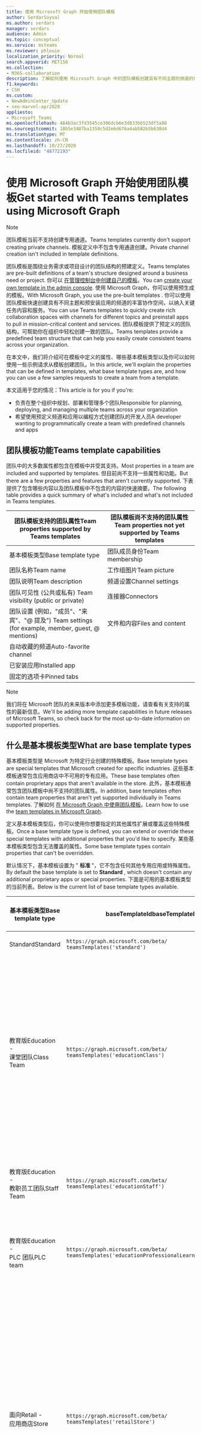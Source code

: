 ```yaml
---
title: 使用 Microsoft Graph 开始使用团队模板
author: SerdarSoysal
ms.author: serdars
manager: serdars
audience: Admin
ms.topic: conceptual
ms.service: msteams
ms.reviewer: phlouie
localization_priority: Normal
search.appverid: MET150
ms.collection:
- M365-collaboration
description: 了解如何使用 Microsoft Graph 中的团队模板创建具有不同主题的频道的协作空间和预安装应用以提供内容和服务。
f1.keywords:
- CSH
ms.custom:
- NewAdminCenter_Update
- seo-marvel-apr2020
appliesto:
- Microsoft Teams
ms.openlocfilehash: 484b3ac3fd3545ce306dcb6e3d833bb523df5a86
ms.sourcegitcommit: 18b5e3487ba1350c5d2e6d676a4ab582b5b638d4
ms.translationtype: MT
ms.contentlocale: zh-CN
ms.lasthandoff: 10/27/2020
ms.locfileid: "48772193"
---
```

# <a name="get-started-with-teams-templates-using-microsoft-graph"></a><span data-ttu-id="8843c-103">使用 Microsoft Graph 开始使用团队模板</span><span class="sxs-lookup"><span data-stu-id="8843c-103">Get started with Teams templates using Microsoft Graph</span></span>

> [!NOTE]
> <span data-ttu-id="8843c-104">团队模板当前不支持创建专用通道。</span><span class="sxs-lookup"><span data-stu-id="8843c-104">Teams templates currently don't support creating private channels.</span></span> <span data-ttu-id="8843c-105">模板定义中不包含专用通道创建。</span><span class="sxs-lookup"><span data-stu-id="8843c-105">Private channel creation isn't included in template definitions.</span></span>

<span data-ttu-id="8843c-106">团队模板是围绕业务需求或项目设计的团队结构的预建定义。</span><span class="sxs-lookup"><span data-stu-id="8843c-106">Teams templates are pre-built definitions of a team's structure designed around a business need or project.</span></span> <span data-ttu-id="8843c-107">你可以 [在管理控制台中创建自己的模板](get-started-with-teams-templates-in-the-admin-console.md)。</span><span class="sxs-lookup"><span data-stu-id="8843c-107">You can [create your own template in the admin console](get-started-with-teams-templates-in-the-admin-console.md).</span></span> <span data-ttu-id="8843c-108">使用 Microsoft Graph，你可以使用预生成的模板。</span><span class="sxs-lookup"><span data-stu-id="8843c-108">With Microsoft Graph, you use the pre-built templates .</span></span> <span data-ttu-id="8843c-109">你可以使用团队模板快速创建具有不同主题和预安装应用的频道的丰富协作空间，以纳入关键任务内容和服务。</span><span class="sxs-lookup"><span data-stu-id="8843c-109">You can use Teams templates to quickly create rich collaboration spaces with channels for different topics and preinstall apps to pull in mission-critical content and services.</span></span> <span data-ttu-id="8843c-110">团队模板提供了预定义的团队结构，可帮助你在组织中轻松创建一致的团队。</span><span class="sxs-lookup"><span data-stu-id="8843c-110">Teams templates provide a predefined team structure that can help you easily create consistent teams across your organization.</span></span>

<span data-ttu-id="8843c-111">在本文中，我们将介绍可在模板中定义的属性、哪些基本模板类型以及你可以如何使用一些示例请求从模板创建团队。</span><span class="sxs-lookup"><span data-stu-id="8843c-111">In this article, we'll explain the properties that can be defined in templates, what base template types are, and how you can use a few samples requests to create a team from a template.</span></span>

<span data-ttu-id="8843c-112">本文适用于您的情况：</span><span class="sxs-lookup"><span data-stu-id="8843c-112">This article is for you if you're:</span></span>

- <span data-ttu-id="8843c-113">负责在整个组织中规划、部署和管理多个团队</span><span class="sxs-lookup"><span data-stu-id="8843c-113">Responsible for planning, deploying, and managing multiple teams across your organization</span></span><br>
- <span data-ttu-id="8843c-114">希望使用预定义频道和应用以编程方式创建团队的开发人员</span><span class="sxs-lookup"><span data-stu-id="8843c-114">A developer wanting to programmatically create a team with predefined channels and apps</span></span>

## <a name="teams-template-capabilities"></a><span data-ttu-id="8843c-115">团队模板功能</span><span class="sxs-lookup"><span data-stu-id="8843c-115">Teams template capabilities</span></span>

<span data-ttu-id="8843c-116">团队中的大多数属性都包含在模板中并受其支持。</span><span class="sxs-lookup"><span data-stu-id="8843c-116">Most properties in a team are included and supported by templates.</span></span> <span data-ttu-id="8843c-117">但目前尚不支持一些属性和功能。</span><span class="sxs-lookup"><span data-stu-id="8843c-117">But there are a few properties and features that aren't currently supported.</span></span> <span data-ttu-id="8843c-118">下表提供了包含哪些内容以及团队模板中不包含的内容的快速摘要。</span><span class="sxs-lookup"><span data-stu-id="8843c-118">The following table provides a quick summary of what's included and what's not included in Teams templates.</span></span>

| <span data-ttu-id="8843c-119">**团队模板支持的团队属性**</span><span class="sxs-lookup"><span data-stu-id="8843c-119">**Team properties supported by Teams templates**</span></span> | <span data-ttu-id="8843c-120">**团队模板尚不支持的团队属性**</span><span class="sxs-lookup"><span data-stu-id="8843c-120">**Team properties not yet supported by Teams templates**</span></span> |
| ------------------------------------------------ | -------------------------------------------------------- |
| <span data-ttu-id="8843c-121">基本模板类型</span><span class="sxs-lookup"><span data-stu-id="8843c-121">Base template type</span></span> | <span data-ttu-id="8843c-122">团队成员身份</span><span class="sxs-lookup"><span data-stu-id="8843c-122">Team membership</span></span> |
| <span data-ttu-id="8843c-123">团队名称</span><span class="sxs-lookup"><span data-stu-id="8843c-123">Team name</span></span> | <span data-ttu-id="8843c-124">工作组图片</span><span class="sxs-lookup"><span data-stu-id="8843c-124">Team picture</span></span> |
| <span data-ttu-id="8843c-125">团队说明</span><span class="sxs-lookup"><span data-stu-id="8843c-125">Team description</span></span> | <span data-ttu-id="8843c-126">频道设置</span><span class="sxs-lookup"><span data-stu-id="8843c-126">Channel settings</span></span> |
| <span data-ttu-id="8843c-127">团队可见性 (公共或私有) </span><span class="sxs-lookup"><span data-stu-id="8843c-127">Team visibility (public or private)</span></span> | <span data-ttu-id="8843c-128">连接器</span><span class="sxs-lookup"><span data-stu-id="8843c-128">Connectors</span></span> |
| <span data-ttu-id="8843c-129">团队设置 (例如，"成员"、"来宾"、"@ 提及") </span><span class="sxs-lookup"><span data-stu-id="8843c-129">Team settings (for example, member, guest, @ mentions)</span></span> | <span data-ttu-id="8843c-130">文件和内容</span><span class="sxs-lookup"><span data-stu-id="8843c-130">Files and content</span></span> |
| <span data-ttu-id="8843c-131">自动收藏的频道</span><span class="sxs-lookup"><span data-stu-id="8843c-131">Auto-favorite channel</span></span> | |
| <span data-ttu-id="8843c-132">已安装应用</span><span class="sxs-lookup"><span data-stu-id="8843c-132">Installed app</span></span> | |
| <span data-ttu-id="8843c-133">固定的选项卡</span><span class="sxs-lookup"><span data-stu-id="8843c-133">Pinned tabs</span></span> | |

> [!NOTE]
> <span data-ttu-id="8843c-134">我们将在 Microsoft 团队的未来版本中添加更多模板功能，请查看有关支持的属性的最新信息。</span><span class="sxs-lookup"><span data-stu-id="8843c-134">We'll be adding more template capabilities in future releases of Microsoft Teams, so check back for the most up-to-date information on supported properties.</span></span>

## <a name="what-are-base-template-types"></a><span data-ttu-id="8843c-135">什么是基本模板类型</span><span class="sxs-lookup"><span data-stu-id="8843c-135">What are base template types</span></span>

<span data-ttu-id="8843c-136">基本模板类型是 Microsoft 为特定行业创建的特殊模板。</span><span class="sxs-lookup"><span data-stu-id="8843c-136">Base template types are special templates that Microsoft created for specific industries.</span></span> <span data-ttu-id="8843c-137">这些基本模板通常包含应用商店中不可用的专有应用。</span><span class="sxs-lookup"><span data-stu-id="8843c-137">These base templates often contain proprietary apps that aren't available in the store.</span></span> <span data-ttu-id="8843c-138">此外，基本模板通常包含团队模板中尚不支持的团队属性。</span><span class="sxs-lookup"><span data-stu-id="8843c-138">In addition, base templates often contain team properties that aren't yet supported individually in Teams templates.</span></span> <span data-ttu-id="8843c-139">了解如何 [在 Microsoft Graph 中使用团队模板](get-started-with-teams-templates.md)。</span><span class="sxs-lookup"><span data-stu-id="8843c-139">Learn how to use the [team templates in Microsoft Graph](get-started-with-teams-templates.md).</span></span>

<span data-ttu-id="8843c-140">定义基本模板类型后，你可以使用你想要指定的其他属性扩展或覆盖这些特殊模板。</span><span class="sxs-lookup"><span data-stu-id="8843c-140">Once a base template type is defined, you can extend or override these special templates with additional properties that you'd like to specify.</span></span> <span data-ttu-id="8843c-141">某些基本模板类型包含无法覆盖的属性。</span><span class="sxs-lookup"><span data-stu-id="8843c-141">Some base template types contain properties that can't be overridden.</span></span>

<span data-ttu-id="8843c-142">默认情况下，基本模板设置为 " **标准** "，它不包含任何其他专用应用或特殊属性。</span><span class="sxs-lookup"><span data-stu-id="8843c-142">By default the base template is set to **Standard** , which doesn't contain any additional proprietary apps or special properties.</span></span> <span data-ttu-id="8843c-143">下面是可用的基本模板类型的当前列表。</span><span class="sxs-lookup"><span data-stu-id="8843c-143">Below is the current list of base template types available.</span></span>

| <span data-ttu-id="8843c-144">基本模板类型</span><span class="sxs-lookup"><span data-stu-id="8843c-144">Base template type</span></span> | <span data-ttu-id="8843c-145">baseTemplateId</span><span class="sxs-lookup"><span data-stu-id="8843c-145">baseTemplateId</span></span> | <span data-ttu-id="8843c-146">此基本模板附带的属性</span><span class="sxs-lookup"><span data-stu-id="8843c-146">Properties that come with this base template</span></span> |
| ------------------ | -------------- | ----------------------------------------------------- |
| <span data-ttu-id="8843c-147">Standard</span><span class="sxs-lookup"><span data-stu-id="8843c-147">Standard</span></span> | `https://graph.microsoft.com/beta/`<br>`teamsTemplates('standard')` | <span data-ttu-id="8843c-148">无其他应用和属性</span><span class="sxs-lookup"><span data-stu-id="8843c-148">No additional apps and properties</span></span> |
| <span data-ttu-id="8843c-149">教育版</span><span class="sxs-lookup"><span data-stu-id="8843c-149">Education -</span></span><br><span data-ttu-id="8843c-150">课堂团队</span><span class="sxs-lookup"><span data-stu-id="8843c-150">Class Team</span></span> | `https://graph.microsoft.com/beta/`<br>`teamsTemplates('educationClass')` | <span data-ttu-id="8843c-151">识别</span><span class="sxs-lookup"><span data-stu-id="8843c-151">Apps:</span></span><ul><li><span data-ttu-id="8843c-152">OneNote 课堂笔记本 (固定到 " **常规** " 选项卡) </span><span class="sxs-lookup"><span data-stu-id="8843c-152">OneNote Class Notebook (pinned to the **General** tab)</span></span> </li><li><span data-ttu-id="8843c-153">"工作分配" 应用 (固定到 " **常规** " 选项卡) </span><span class="sxs-lookup"><span data-stu-id="8843c-153">Assignments app (pinned to the **General** tab)</span></span></li></ul> <span data-ttu-id="8843c-154">团队属性：</span><span class="sxs-lookup"><span data-stu-id="8843c-154">Team properties:</span></span><ul><li><span data-ttu-id="8843c-155">无法覆盖设置为 **HiddenMembership** (的团队可见性) </span><span class="sxs-lookup"><span data-stu-id="8843c-155">Team visibility set to **HiddenMembership** (cannot be overridden)</span></span></li></ul> |
| <span data-ttu-id="8843c-156">教育版</span><span class="sxs-lookup"><span data-stu-id="8843c-156">Education -</span></span><br><span data-ttu-id="8843c-157">教职员工团队</span><span class="sxs-lookup"><span data-stu-id="8843c-157">Staff Team</span></span> | `https://graph.microsoft.com/beta/`<br>`teamsTemplates('educationStaff')` | <span data-ttu-id="8843c-158">识别</span><span class="sxs-lookup"><span data-stu-id="8843c-158">Apps:</span></span><ul><li><span data-ttu-id="8843c-159">OneNote 教职员工笔记本 (固定到 " **常规** " 选项卡) </span><span class="sxs-lookup"><span data-stu-id="8843c-159">OneNote Staff Notebook (pinned to the **General** tab)</span></span></li></ul> |
|<span data-ttu-id="8843c-160">教育版</span><span class="sxs-lookup"><span data-stu-id="8843c-160">Education -</span></span><br><span data-ttu-id="8843c-161">PLC 团队</span><span class="sxs-lookup"><span data-stu-id="8843c-161">PLC team</span></span> |`https://graph.microsoft.com/beta/`<br>`teamsTemplates('educationProfessionalLearningCommunity')` | <span data-ttu-id="8843c-162">识别</span><span class="sxs-lookup"><span data-stu-id="8843c-162">Apps:</span></span><ul><li><span data-ttu-id="8843c-163">OneNote PLC 笔记本 (固定到 " **常规** " 选项卡) </span><span class="sxs-lookup"><span data-stu-id="8843c-163">OneNote PLC Notebook (pinned to the **General** tab)</span></span></ul></li>|
| <span data-ttu-id="8843c-164">面向</span><span class="sxs-lookup"><span data-stu-id="8843c-164">Retail -</span></span><br><span data-ttu-id="8843c-165">应用商店</span><span class="sxs-lookup"><span data-stu-id="8843c-165">Store</span></span> | `https://graph.microsoft.com/beta/`<br>`teamsTemplates('retailStore')` | <span data-ttu-id="8843c-166">信道</span><span class="sxs-lookup"><span data-stu-id="8843c-166">Channels:</span></span><ul><li><span data-ttu-id="8843c-167">切换切换</span><span class="sxs-lookup"><span data-stu-id="8843c-167">Shift handoff</span></span></li><li><span data-ttu-id="8843c-168">培训</span><span class="sxs-lookup"><span data-stu-id="8843c-168">Learning</span></span></li></ul><span data-ttu-id="8843c-169">团队属性</span><span class="sxs-lookup"><span data-stu-id="8843c-169">Team properties</span></span><ul><li><span data-ttu-id="8843c-170">将团队可见性设置为公共</span><span class="sxs-lookup"><span data-stu-id="8843c-170">Team visibility set to Public</span></span></li></ul><span data-ttu-id="8843c-171">成员权限</span><span class="sxs-lookup"><span data-stu-id="8843c-171">Member permissions</span></span><ul><li><span data-ttu-id="8843c-172">阻止成员创建、更新或删除频道</span><span class="sxs-lookup"><span data-stu-id="8843c-172">Prevent members from creating, updating, or removing channels</span></span></li><li><span data-ttu-id="8843c-173">阻止成员添加或删除应用</span><span class="sxs-lookup"><span data-stu-id="8843c-173">Prevent members from adding or removing apps</span></span></li><li><span data-ttu-id="8843c-174">阻止成员创建、更新或删除连接器</span><span class="sxs-lookup"><span data-stu-id="8843c-174">Prevent members from creating, updating, or removing connectors</span></span></li></ul> |
| <span data-ttu-id="8843c-175">面向</span><span class="sxs-lookup"><span data-stu-id="8843c-175">Retail -</span></span><br><span data-ttu-id="8843c-176">经理协作</span><span class="sxs-lookup"><span data-stu-id="8843c-176">Manager collaboration</span></span> | `https://graph.microsoft.com/beta/`<br>`teamsTemplates('retailManagerCollaboration')` | <span data-ttu-id="8843c-177">信道</span><span class="sxs-lookup"><span data-stu-id="8843c-177">Channels:</span></span><ul><li><span data-ttu-id="8843c-178">培训</span><span class="sxs-lookup"><span data-stu-id="8843c-178">Learning</span></span></li><li><span data-ttu-id="8843c-179">运营</span><span class="sxs-lookup"><span data-stu-id="8843c-179">Operations</span></span></li></ul><span data-ttu-id="8843c-180">团队属性：</span><span class="sxs-lookup"><span data-stu-id="8843c-180">Team properties:</span></span><ul><li><span data-ttu-id="8843c-181">将团队可见性设置为私密</span><span class="sxs-lookup"><span data-stu-id="8843c-181">Team visibility set to Private</span></span></li></ul><span data-ttu-id="8843c-182">成员权限：</span><span class="sxs-lookup"><span data-stu-id="8843c-182">Member permissions:</span></span><ul><li><span data-ttu-id="8843c-183">阻止成员创建、更新或删除频道</span><span class="sxs-lookup"><span data-stu-id="8843c-183">Prevent members from creating, updating, or removing channels</span></span></li><li><span data-ttu-id="8843c-184">阻止成员添加或删除应用</span><span class="sxs-lookup"><span data-stu-id="8843c-184">Prevent members from adding or removing apps</span></span></li><li><span data-ttu-id="8843c-185">阻止成员创建、更新或删除连接器</span><span class="sxs-lookup"><span data-stu-id="8843c-185">Prevent members from creating, updating, or removing connectors</span></span></li></ul>|
| <span data-ttu-id="8843c-186">行业</span><span class="sxs-lookup"><span data-stu-id="8843c-186">Healthcare -</span></span><br><span data-ttu-id="8843c-187">拖动</span><span class="sxs-lookup"><span data-stu-id="8843c-187">Ward</span></span> |`https://graph.microsoft.com/beta/`<br>`teamsTemplates('healthcareWard')` |<span data-ttu-id="8843c-188">信道</span><span class="sxs-lookup"><span data-stu-id="8843c-188">Channels:</span></span> <ul><li><span data-ttu-id="8843c-189">宣告\*</span><span class="sxs-lookup"><span data-stu-id="8843c-189">Announcements\*</span></span></li><li><span data-ttu-id="8843c-190">Huddles\*</span><span class="sxs-lookup"><span data-stu-id="8843c-190">Huddles\*</span></span></li><li><span data-ttu-id="8843c-191">轮</span><span class="sxs-lookup"><span data-stu-id="8843c-191">Rounds</span></span></li><li><span data-ttu-id="8843c-192">调配\*</span><span class="sxs-lookup"><span data-stu-id="8843c-192">Staffing\*</span></span></li><li><span data-ttu-id="8843c-193">培训\*</span><span class="sxs-lookup"><span data-stu-id="8843c-193">Training\*</span></span></li></ul><span data-ttu-id="8843c-194">\*自动收藏频道</span><span class="sxs-lookup"><span data-stu-id="8843c-194">\*Auto-favorited channels</span></span> |
|<span data-ttu-id="8843c-195">行业</span><span class="sxs-lookup"><span data-stu-id="8843c-195">Healthcare -</span></span><br><span data-ttu-id="8843c-196">医院</span><span class="sxs-lookup"><span data-stu-id="8843c-196">Hospital</span></span> | `https://graph.microsoft.com/beta/`<br>`teamsTemplates('healthcareHospital')` |<span data-ttu-id="8843c-197">信道</span><span class="sxs-lookup"><span data-stu-id="8843c-197">Channels:</span></span><ul><li><span data-ttu-id="8843c-198">宣告\*</span><span class="sxs-lookup"><span data-stu-id="8843c-198">Announcements\*</span></span></li><li><span data-ttu-id="8843c-199">合规性\*</span><span class="sxs-lookup"><span data-stu-id="8843c-199">Compliance\*</span></span></li><li><span data-ttu-id="8843c-200">Custodial</span><span class="sxs-lookup"><span data-stu-id="8843c-200">Custodial</span></span></li><li><span data-ttu-id="8843c-201">人力资源</span><span class="sxs-lookup"><span data-stu-id="8843c-201">Human Resources</span></span></li></li><li><span data-ttu-id="8843c-202">药房</span><span class="sxs-lookup"><span data-stu-id="8843c-202">Pharmacy</span></span></li></ul><span data-ttu-id="8843c-203">\*自动收藏频道</span><span class="sxs-lookup"><span data-stu-id="8843c-203">\*Auto-favorited channel</span></span>|
|||


<span data-ttu-id="8843c-204">使用以下模板在团队客户端和 Microsoft Graph 中创建团队。</span><span class="sxs-lookup"><span data-stu-id="8843c-204">Use the following templates to create teams in both the Teams client as well as Microsoft Graph.</span></span>


| <span data-ttu-id="8843c-205">基本模板类型</span><span class="sxs-lookup"><span data-stu-id="8843c-205">Base template type</span></span> | <span data-ttu-id="8843c-206">baseTemplateId</span><span class="sxs-lookup"><span data-stu-id="8843c-206">baseTemplateId</span></span> | <span data-ttu-id="8843c-207">此基本模板附带的属性</span><span class="sxs-lookup"><span data-stu-id="8843c-207">Properties that come with this base template</span></span> |
| ------------------ | -------------- | ----------------------------------------------------- |
| <span data-ttu-id="8843c-208">采纳 Office 365</span><span class="sxs-lookup"><span data-stu-id="8843c-208">Adopt Office 365</span></span> |`com.microsoft.teams.template.`<br>`AdoptOffice365`|  <span data-ttu-id="8843c-209">信道</span><span class="sxs-lookup"><span data-stu-id="8843c-209">Channels:</span></span> <ul><li><span data-ttu-id="8843c-210">常规</span><span class="sxs-lookup"><span data-stu-id="8843c-210">General</span></span></li> <li><span data-ttu-id="8843c-211">宣告</span><span class="sxs-lookup"><span data-stu-id="8843c-211">Announcements</span></span></li> <li><span data-ttu-id="8843c-212">拥护方角落</span><span class="sxs-lookup"><span data-stu-id="8843c-212">Champions corner</span></span></li> <li><span data-ttu-id="8843c-213">工作组表单</span><span class="sxs-lookup"><span data-stu-id="8843c-213">Team forms</span></span></li></ul> <span data-ttu-id="8843c-214">识别</span><span class="sxs-lookup"><span data-stu-id="8843c-214">Apps:</span></span> <ul><li><span data-ttu-id="8843c-215">源自</span><span class="sxs-lookup"><span data-stu-id="8843c-215">Wiki</span></span></li>  <li><span data-ttu-id="8843c-216">日历</span><span class="sxs-lookup"><span data-stu-id="8843c-216">Calendar</span></span></li> |
| <span data-ttu-id="8843c-217">管理项目</span><span class="sxs-lookup"><span data-stu-id="8843c-217">Manage a project</span></span> |`com.microsoft.teams.template.`<br>`ManageAProject`| <span data-ttu-id="8843c-218">信道</span><span class="sxs-lookup"><span data-stu-id="8843c-218">Channels:</span></span> <ul><li><span data-ttu-id="8843c-219">常规</span><span class="sxs-lookup"><span data-stu-id="8843c-219">General</span></span></li> <li><span data-ttu-id="8843c-220">宣告</span><span class="sxs-lookup"><span data-stu-id="8843c-220">Announcements</span></span></li> <li><span data-ttu-id="8843c-221">.Resources</span><span class="sxs-lookup"><span data-stu-id="8843c-221">Resources</span></span></li> <li><span data-ttu-id="8843c-222">规划</span><span class="sxs-lookup"><span data-stu-id="8843c-222">Planning</span></span></li></ul> <span data-ttu-id="8843c-223">识别</span><span class="sxs-lookup"><span data-stu-id="8843c-223">Apps:</span></span><ul><li><span data-ttu-id="8843c-224">源自</span><span class="sxs-lookup"><span data-stu-id="8843c-224">Wiki</span></span></li><li><span data-ttu-id="8843c-225">OneNote</span><span class="sxs-lookup"><span data-stu-id="8843c-225">OneNote</span></span></li></ul> |
| <span data-ttu-id="8843c-226">管理事件</span><span class="sxs-lookup"><span data-stu-id="8843c-226">Manage an event</span></span>|`com.microsoft.teams.template.`<br>`ManageAnEvent` | <span data-ttu-id="8843c-227">信道</span><span class="sxs-lookup"><span data-stu-id="8843c-227">Channels:</span></span> <ul><li><span data-ttu-id="8843c-228">常规</span><span class="sxs-lookup"><span data-stu-id="8843c-228">General</span></span></li> <li><span data-ttu-id="8843c-229">宣告</span><span class="sxs-lookup"><span data-stu-id="8843c-229">Announcements</span></span></li> <li><span data-ttu-id="8843c-230">预算</span><span class="sxs-lookup"><span data-stu-id="8843c-230">Budget</span></span></li> <li><span data-ttu-id="8843c-231">内容</span><span class="sxs-lookup"><span data-stu-id="8843c-231">Content</span></span></li><li><span data-ttu-id="8843c-232">后勤工作</span><span class="sxs-lookup"><span data-stu-id="8843c-232">Logistics</span></span></li> <li><span data-ttu-id="8843c-233">规划</span><span class="sxs-lookup"><span data-stu-id="8843c-233">Planning</span></span></li> <li> <span data-ttu-id="8843c-234">市场营销和 PR</span><span class="sxs-lookup"><span data-stu-id="8843c-234">Marketing and PR</span></span></li></ul> <span data-ttu-id="8843c-235">识别</span><span class="sxs-lookup"><span data-stu-id="8843c-235">Apps:</span></span><ul><li><span data-ttu-id="8843c-236">源自</span><span class="sxs-lookup"><span data-stu-id="8843c-236">Wiki</span></span></li><li><span data-ttu-id="8843c-237">网站</span><span class="sxs-lookup"><span data-stu-id="8843c-237">Website</span></span></li> <li><span data-ttu-id="8843c-238">YouTube</span><span class="sxs-lookup"><span data-stu-id="8843c-238">YouTube</span></span></li> <li><span data-ttu-id="8843c-239">Planner</span><span class="sxs-lookup"><span data-stu-id="8843c-239">Planner</span></span></li> <li><span data-ttu-id="8843c-240">OneNote</span><span class="sxs-lookup"><span data-stu-id="8843c-240">OneNote</span></span></li></ul> |
|<span data-ttu-id="8843c-241">板载员工</span><span class="sxs-lookup"><span data-stu-id="8843c-241">Onboard employees</span></span>|`com.microsoft.teams.template.`<br>`OnboardEmployees` | <span data-ttu-id="8843c-242">信道</span><span class="sxs-lookup"><span data-stu-id="8843c-242">Channels:</span></span> <ul><li><span data-ttu-id="8843c-243">常规</span><span class="sxs-lookup"><span data-stu-id="8843c-243">General</span></span></li> <li><span data-ttu-id="8843c-244">宣告</span><span class="sxs-lookup"><span data-stu-id="8843c-244">Announcements</span></span></li> <li><span data-ttu-id="8843c-245">员工聊天</span><span class="sxs-lookup"><span data-stu-id="8843c-245">Employee chat</span></span></li> <li><span data-ttu-id="8843c-246">培训</span><span class="sxs-lookup"><span data-stu-id="8843c-246">Training</span></span></li></ul><span data-ttu-id="8843c-247">识别</span><span class="sxs-lookup"><span data-stu-id="8843c-247">Apps:</span></span><ul><li><span data-ttu-id="8843c-248">源自</span><span class="sxs-lookup"><span data-stu-id="8843c-248">Wiki</span></span></li><li><span data-ttu-id="8843c-249">社区</span><span class="sxs-lookup"><span data-stu-id="8843c-249">Communities</span></span></li></ul>|
|<span data-ttu-id="8843c-250">组织技术支持</span><span class="sxs-lookup"><span data-stu-id="8843c-250">Organize help desk</span></span>| `com.microsoft.teams.template.`<br>`OrganizeHelpDesk`|<span data-ttu-id="8843c-251">信道</span><span class="sxs-lookup"><span data-stu-id="8843c-251">Channels:</span></span><ul><li><span data-ttu-id="8843c-252">常规</span><span class="sxs-lookup"><span data-stu-id="8843c-252">General</span></span></li><li><span data-ttu-id="8843c-253">宣告</span><span class="sxs-lookup"><span data-stu-id="8843c-253">Announcements</span></span></li><li><span data-ttu-id="8843c-254">常见问题</span><span class="sxs-lookup"><span data-stu-id="8843c-254">FAQ</span></span></li></ul><span data-ttu-id="8843c-255">识别</span><span class="sxs-lookup"><span data-stu-id="8843c-255">Apps:</span></span><ul><li><span data-ttu-id="8843c-256">源自</span><span class="sxs-lookup"><span data-stu-id="8843c-256">Wiki</span></span></li><li><span data-ttu-id="8843c-257">OneNote</span><span class="sxs-lookup"><span data-stu-id="8843c-257">OneNote</span></span></li></ul> |
| <span data-ttu-id="8843c-258">协作处理患者护理</span><span class="sxs-lookup"><span data-stu-id="8843c-258">Collaborate on patient care</span></span>| `healthcareWard `| <span data-ttu-id="8843c-259">信道</span><span class="sxs-lookup"><span data-stu-id="8843c-259">Channels:</span></span><ul><li><span data-ttu-id="8843c-260">常规</span><span class="sxs-lookup"><span data-stu-id="8843c-260">General</span></span></li><li><span data-ttu-id="8843c-261">宣告</span><span class="sxs-lookup"><span data-stu-id="8843c-261">Announcements</span></span></li><li><span data-ttu-id="8843c-262">Huddles</span><span class="sxs-lookup"><span data-stu-id="8843c-262">Huddles</span></span></li><li><span data-ttu-id="8843c-263">轮</span><span class="sxs-lookup"><span data-stu-id="8843c-263">Rounds</span></span></li><li><span data-ttu-id="8843c-264">调配</span><span class="sxs-lookup"><span data-stu-id="8843c-264">Staffing</span></span></li><li><span data-ttu-id="8843c-265">培训</span><span class="sxs-lookup"><span data-stu-id="8843c-265">Training</span></span></li></ul> <span data-ttu-id="8843c-266">识别</span><span class="sxs-lookup"><span data-stu-id="8843c-266">Apps:</span></span> <ul><li><span data-ttu-id="8843c-267">源自</span><span class="sxs-lookup"><span data-stu-id="8843c-267">Wiki</span></span></li>|
| <span data-ttu-id="8843c-268">协作处理全球危机或活动</span><span class="sxs-lookup"><span data-stu-id="8843c-268">Collaborate on global crisis or event</span></span> |`com.microsoft.teams.template.`<br>`CollaborateOnAGlobalCrisisOrEvent`| <span data-ttu-id="8843c-269">信道</span><span class="sxs-lookup"><span data-stu-id="8843c-269">Channels:</span></span> <ul><li><span data-ttu-id="8843c-270">常规</span><span class="sxs-lookup"><span data-stu-id="8843c-270">General</span></span><li><span data-ttu-id="8843c-271">宣告</span><span class="sxs-lookup"><span data-stu-id="8843c-271">Announcements</span></span></li><li><span data-ttu-id="8843c-272">世界新闻</span><span class="sxs-lookup"><span data-stu-id="8843c-272">World news</span></span></li><li><span data-ttu-id="8843c-273">业务连续性</span><span class="sxs-lookup"><span data-stu-id="8843c-273">Business continuity</span></span></li><li><span data-ttu-id="8843c-274">远程工作</span><span class="sxs-lookup"><span data-stu-id="8843c-274">Remote working</span></span></li><li><span data-ttu-id="8843c-275">内部 comms</span><span class="sxs-lookup"><span data-stu-id="8843c-275">Internal comms</span></span></li><li><span data-ttu-id="8843c-276">外部 comms</span><span class="sxs-lookup"><span data-stu-id="8843c-276">External comms</span></span></li><li><span data-ttu-id="8843c-277">客户投诉</span><span class="sxs-lookup"><span data-stu-id="8843c-277">Customer complaints</span></span></li><li><span data-ttu-id="8843c-278">Kudos</span><span class="sxs-lookup"><span data-stu-id="8843c-278">Kudos</span></span></li><li><span data-ttu-id="8843c-279">执行更新</span><span class="sxs-lookup"><span data-stu-id="8843c-279">Executive update</span></span></li></ul><span data-ttu-id="8843c-280">识别</span><span class="sxs-lookup"><span data-stu-id="8843c-280">Apps:</span></span> <ul><li><span data-ttu-id="8843c-281">表扬</span><span class="sxs-lookup"><span data-stu-id="8843c-281">Praise</span></span></li><li><span data-ttu-id="8843c-282">源自</span><span class="sxs-lookup"><span data-stu-id="8843c-282">Wiki</span></span></li><li><span data-ttu-id="8843c-283">网站</span><span class="sxs-lookup"><span data-stu-id="8843c-283">Website</span></span></li></ul>|
|<span data-ttu-id="8843c-284">在银行分支内进行协作</span><span class="sxs-lookup"><span data-stu-id="8843c-284">Collaborate within a bank branch</span></span>| `com.microsoft.teams.template.`<br>`CollaborateWithinABankBranch `|<span data-ttu-id="8843c-285">信道</span><span class="sxs-lookup"><span data-stu-id="8843c-285">Channels:</span></span> <ul><li><span data-ttu-id="8843c-286">常规</span><span class="sxs-lookup"><span data-stu-id="8843c-286">General</span></span><li><span data-ttu-id="8843c-287">宣告</span><span class="sxs-lookup"><span data-stu-id="8843c-287">Announcements</span></span></li><li><span data-ttu-id="8843c-288">Huddles</span><span class="sxs-lookup"><span data-stu-id="8843c-288">Huddles</span></span></li><li><span data-ttu-id="8843c-289">客户会议</span><span class="sxs-lookup"><span data-stu-id="8843c-289">Customer meetings</span></span></li><li><span data-ttu-id="8843c-290">训练</span><span class="sxs-lookup"><span data-stu-id="8843c-290">Coaching</span></span></li><li><span data-ttu-id="8843c-291">技能发展</span><span class="sxs-lookup"><span data-stu-id="8843c-291">Skills development</span></span></li><li><span data-ttu-id="8843c-292">借贷处理</span><span class="sxs-lookup"><span data-stu-id="8843c-292">Loan processing</span></span></li><li><span data-ttu-id="8843c-293">客户投诉</span><span class="sxs-lookup"><span data-stu-id="8843c-293">Customer complaints</span></span></li><li><span data-ttu-id="8843c-294">Kudos</span><span class="sxs-lookup"><span data-stu-id="8843c-294">Kudos</span></span></li><li><span data-ttu-id="8843c-295">有趣的资料</span><span class="sxs-lookup"><span data-stu-id="8843c-295">Fun stuff</span></span></li><li><span data-ttu-id="8843c-296">合规性</span><span class="sxs-lookup"><span data-stu-id="8843c-296">Compliance</span></span></li></ul>|
|<span data-ttu-id="8843c-297">协调事件响应</span><span class="sxs-lookup"><span data-stu-id="8843c-297">Coordinate incident response</span></span>| `com.microsoft.teams.template.`<br>`CoordinateIncidentResponse`|<span data-ttu-id="8843c-298">信道</span><span class="sxs-lookup"><span data-stu-id="8843c-298">Channels:</span></span> <ul><li><span data-ttu-id="8843c-299">常规</span><span class="sxs-lookup"><span data-stu-id="8843c-299">General</span></span><li><span data-ttu-id="8843c-300">宣告</span><span class="sxs-lookup"><span data-stu-id="8843c-300">Announcements</span></span></li><li><span data-ttu-id="8843c-301">后勤工作</span><span class="sxs-lookup"><span data-stu-id="8843c-301">Logistics</span></span></li><li><span data-ttu-id="8843c-302">规划</span><span class="sxs-lookup"><span data-stu-id="8843c-302">Planning</span></span></li><li><span data-ttu-id="8843c-303">恢复</span><span class="sxs-lookup"><span data-stu-id="8843c-303">Recovery</span></span></li><li><span data-ttu-id="8843c-304">急需</span><span class="sxs-lookup"><span data-stu-id="8843c-304">Urgent</span></span></li></ul> <span data-ttu-id="8843c-305">识别</span><span class="sxs-lookup"><span data-stu-id="8843c-305">Apps:</span></span> <ul><li><span data-ttu-id="8843c-306">源自</span><span class="sxs-lookup"><span data-stu-id="8843c-306">Wiki</span></span></li><li><span data-ttu-id="8843c-307">Excel</span><span class="sxs-lookup"><span data-stu-id="8843c-307">Excel</span></span></li><li><span data-ttu-id="8843c-308">OneNote</span><span class="sxs-lookup"><span data-stu-id="8843c-308">OneNote</span></span></li><li><span data-ttu-id="8843c-309">SharePoint</span><span class="sxs-lookup"><span data-stu-id="8843c-309">SharePoint</span></span></li><li><span data-ttu-id="8843c-310">Planner</span><span class="sxs-lookup"><span data-stu-id="8843c-310">Planner</span></span></li></ul>|
|<span data-ttu-id="8843c-311">医院</span><span class="sxs-lookup"><span data-stu-id="8843c-311">Hospital</span></span>| <span data-ttu-id="8843c-312">`healthcareHospita`控制面板</span><span class="sxs-lookup"><span data-stu-id="8843c-312">`healthcareHospita`l</span></span> |<span data-ttu-id="8843c-313">信道</span><span class="sxs-lookup"><span data-stu-id="8843c-313">Channels:</span></span> <ul><li><span data-ttu-id="8843c-314">常规</span><span class="sxs-lookup"><span data-stu-id="8843c-314">General</span></span><li><span data-ttu-id="8843c-315">宣告</span><span class="sxs-lookup"><span data-stu-id="8843c-315">Announcements</span></span></li><li><span data-ttu-id="8843c-316">合规性</span><span class="sxs-lookup"><span data-stu-id="8843c-316">Compliance</span></span></li><li><span data-ttu-id="8843c-317">Custodial</span><span class="sxs-lookup"><span data-stu-id="8843c-317">Custodial</span></span></li><li><span data-ttu-id="8843c-318">人力资源</span><span class="sxs-lookup"><span data-stu-id="8843c-318">Human resources</span></span></li><li><span data-ttu-id="8843c-319">药房</span><span class="sxs-lookup"><span data-stu-id="8843c-319">Pharmacy</span></span></li></ul> <span data-ttu-id="8843c-320">识别</span><span class="sxs-lookup"><span data-stu-id="8843c-320">Apps:</span></span> <ul><li><span data-ttu-id="8843c-321">源自</span><span class="sxs-lookup"><span data-stu-id="8843c-321">Wiki</span></span></li></ul>|
|<span data-ttu-id="8843c-322">组织商店</span><span class="sxs-lookup"><span data-stu-id="8843c-322">Organize a store</span></span>| `retailStore` |<span data-ttu-id="8843c-323">信道</span><span class="sxs-lookup"><span data-stu-id="8843c-323">Channels:</span></span> <ul><li><span data-ttu-id="8843c-324">常规</span><span class="sxs-lookup"><span data-stu-id="8843c-324">General</span></span><li><span data-ttu-id="8843c-325">切换切换</span><span class="sxs-lookup"><span data-stu-id="8843c-325">Shift handoff</span></span></li><li><span data-ttu-id="8843c-326">培训</span><span class="sxs-lookup"><span data-stu-id="8843c-326">Learning</span></span></li></ul> <span data-ttu-id="8843c-327">识别</span><span class="sxs-lookup"><span data-stu-id="8843c-327">Apps:</span></span> <ul><li><span data-ttu-id="8843c-328">源自</span><span class="sxs-lookup"><span data-stu-id="8843c-328">Wiki</span></span></li></ul>|
|<span data-ttu-id="8843c-329">质量和安全性</span><span class="sxs-lookup"><span data-stu-id="8843c-329">Quality and safety</span></span> |`com.microsoft.teams.`<br>`template.QualitySafety`|<span data-ttu-id="8843c-330">信道</span><span class="sxs-lookup"><span data-stu-id="8843c-330">Channels:</span></span> <ul><li><span data-ttu-id="8843c-331">常规</span><span class="sxs-lookup"><span data-stu-id="8843c-331">General</span></span><li><span data-ttu-id="8843c-332">宣告</span><span class="sxs-lookup"><span data-stu-id="8843c-332">Announcements</span></span></li><li><span data-ttu-id="8843c-333">第1行</span><span class="sxs-lookup"><span data-stu-id="8843c-333">Line 1</span></span></li><li><span data-ttu-id="8843c-334">第2行</span><span class="sxs-lookup"><span data-stu-id="8843c-334">Line 2</span></span></li><li><span data-ttu-id="8843c-335">第3行</span><span class="sxs-lookup"><span data-stu-id="8843c-335">Line 3</span></span></li><li><span data-ttu-id="8843c-336">引起</span><span class="sxs-lookup"><span data-stu-id="8843c-336">Safety</span></span></li><li><span data-ttu-id="8843c-337">培训</span><span class="sxs-lookup"><span data-stu-id="8843c-337">Training</span></span></li><li><span data-ttu-id="8843c-338">维护</span><span class="sxs-lookup"><span data-stu-id="8843c-338">Maintenance</span></span></li><li><span data-ttu-id="8843c-339">有趣的资料</span><span class="sxs-lookup"><span data-stu-id="8843c-339">Fun stuff</span></span></li></ul> <span data-ttu-id="8843c-340">识别</span><span class="sxs-lookup"><span data-stu-id="8843c-340">Apps:</span></span> <ul><li><span data-ttu-id="8843c-341">源自</span><span class="sxs-lookup"><span data-stu-id="8843c-341">Wiki</span></span></li></ul>|
|<span data-ttu-id="8843c-342">零售经理协作</span><span class="sxs-lookup"><span data-stu-id="8843c-342">Retail - manager collaboration</span></span>| `retailManagerCollaboration` |<span data-ttu-id="8843c-343">信道</span><span class="sxs-lookup"><span data-stu-id="8843c-343">Channels:</span></span> <ul><li><span data-ttu-id="8843c-344">常规</span><span class="sxs-lookup"><span data-stu-id="8843c-344">General</span></span><li><span data-ttu-id="8843c-345">运营</span><span class="sxs-lookup"><span data-stu-id="8843c-345">Operations</span></span></li><li><span data-ttu-id="8843c-346">培训</span><span class="sxs-lookup"><span data-stu-id="8843c-346">Learning</span></span></li></ul> <span data-ttu-id="8843c-347">识别</span><span class="sxs-lookup"><span data-stu-id="8843c-347">Apps:</span></span> <ul><li><span data-ttu-id="8843c-348">源自</span><span class="sxs-lookup"><span data-stu-id="8843c-348">Wiki</span></span></li></ul>|
||||

<span data-ttu-id="8843c-349">有关详细信息，请参阅 [管理中心中的团队模板入门](get-started-with-teams-templates-in-the-admin-console.md) 。</span><span class="sxs-lookup"><span data-stu-id="8843c-349">See [Get started with Teams templates in the Admin center](get-started-with-teams-templates-in-the-admin-console.md) for more details.</span></span>

## <a name="related-topics"></a><span data-ttu-id="8843c-350">相关主题</span><span class="sxs-lookup"><span data-stu-id="8843c-350">Related topics</span></span>

- [<span data-ttu-id="8843c-351">管理控制台中的团队模板入门</span><span class="sxs-lookup"><span data-stu-id="8843c-351">Get started with Teams templates in the admin console</span></span>](get-started-with-teams-templates-in-the-admin-console.md)
- <span data-ttu-id="8843c-352">在预览中[创建团队](https://docs.microsoft.com/graph/api/team-post?view=graph-rest-beta) () </span><span class="sxs-lookup"><span data-stu-id="8843c-352">[Create team](https://docs.microsoft.com/graph/api/team-post?view=graph-rest-beta) (in preview)</span></span>
- [<span data-ttu-id="8843c-353">新团队</span><span class="sxs-lookup"><span data-stu-id="8843c-353">New-Team</span></span>](https://docs.microsoft.com/powershell/module/teams/New-Team?view=teams-ps)
- [<span data-ttu-id="8843c-354">Microsoft Teams 管理培训</span><span class="sxs-lookup"><span data-stu-id="8843c-354">Admin training for Microsoft Teams</span></span>](itadmin-readiness.md)